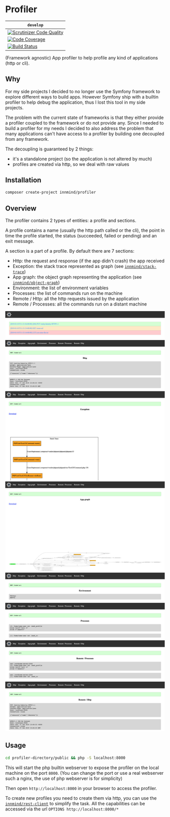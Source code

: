 # Profiler

| `develop` |
|-----------|
| [![Scrutinizer Code Quality](https://scrutinizer-ci.com/g/Innmind/Profiler/badges/quality-score.png?b=develop)](https://scrutinizer-ci.com/g/Innmind/Profiler/?branch=develop) |
| [![Code Coverage](https://scrutinizer-ci.com/g/Innmind/Profiler/badges/coverage.png?b=develop)](https://scrutinizer-ci.com/g/Innmind/Profiler/?branch=develop) |
| [![Build Status](https://scrutinizer-ci.com/g/Innmind/Profiler/badges/build.png?b=develop)](https://scrutinizer-ci.com/g/Innmind/Profiler/build-status/develop) |

(Framework agnostic) App profiler to help profile any kind of applications (http or cli).

## Why

For my side projects I decided to no longer use the Symfony framework to explore different ways to build apps. However Symfony ship with a builtin profiler to help debug the application, thus I lost this tool in my side projects.

The problem with the current state of frameworks is that they either provide a profiler coupled to the framework or do not provide any. Since I needed to build a profiler for my needs I decided to also address the problem that many applications can't have access to a profiler by building one decoupled from any framework.

The decoupling is guaranteed by 2 things:

- it's a standalone project (so the application is not altered by much)
- profiles are created via http, so we deal with raw values

## Installation

```sh
composer create-project innmind/profiler
```

## Overview

The profiler contains 2 types of entities: a profile and sections.

A profile contains a name (usually the http path called or the cli), the point in time the profile started, the status (succeeded, failed or pending) and an exit message.

A section is a part of a profile. By default there are 7 sections:
- Http: the request and response (if the app didn't crash) the app received
- Exception: the stack trace represented as graph (see [`innmind/stack-trace`](https://packagist.org/packages/innmind/stack-trace))
- App graph: the object graph representing the application (see [`innmind/object-graph`](https://packagist.org/packages/innmind/object-graph))
- Environment: the list of environment variables
- Processes: the list of commands run on the machine
- Remote / Http: all the http requests issued by the application
- Remote / Processes: all the commands run on a distant machine

![](overview/index.png)
![](overview/http.png)
![](overview/exception.png)
![](overview/app_graph.png)
![](overview/environment.png)
![](overview/processes.png)
![](overview/remote_processes.png)
![](overview/remote_http.png)

## Usage

```sh
cd profiler-directory/public && php -S localhost:8000
```

This will start the php builtin webserver to expose the profiler on the local machine on the port `8000`. (You can change the port or use a real webserver such a nginx, the use of php webserver is for simplicity)

Then open `http://localhost:8000` in your browser to access the profiler.

To create new profiles you need to create them via http, you can use the [`innmind/rest-client`](https://packagist.org/packages/innmind/rest-client) to simplify the task. All the capabilities can be accessed via the url `OPTIONS http://localhost:8000/*`

